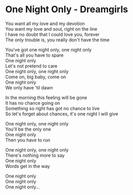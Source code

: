 # One Night Only - Dreamgirls

You want all my love and my devotion\
You want my love and soul, right on the line\
I have no doubt that I could love you, forever\
The only trouble is, you really don't have the time

You've got one night only, one night only\
That's all you have to spare\
One night only\
Let's not pretend to care\
One night only, one night only\
Come on, big baby, come on\
One night only\
We only have 'til dawn

In the morning this feeling will be gone\
It has no chance going on\
Something so right has got no chance to live\
So let's forget about chances, it's one night I will give

One night only, one night only\
You'll be the only one\
One night only\
Then you have to run

One night only, one night only\
There's nothing more to say\
One night only\
Words get in the way

One night only\
One night only\
One night only...